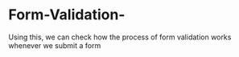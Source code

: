 # Form-Validation-
Using this, we can check how the process of form validation works whenever we submit a form
